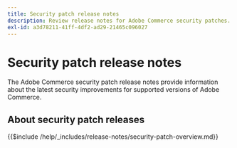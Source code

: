 ```yaml
---
title: Security patch release notes
description: Review release notes for Adobe Commerce security patches.
exl-id: a3d78211-41ff-4df2-ad29-21465c096027
---
```


# Security patch release notes

The Adobe Commerce security patch release notes provide information about the latest security improvements for supported versions of Adobe Commerce.

## About security patch releases

{{$include /help/_includes/release-notes/security-patch-overview.md}}

<!-- Last updated from includes: 2025-05-28 16:37:31 -->
